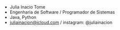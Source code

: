 - Julia Inacio Tome
- Engenharia de Software / Programador de Sistemas
- Java, Python
- juliainacion@icloud.com / instagram: @juliainacion

